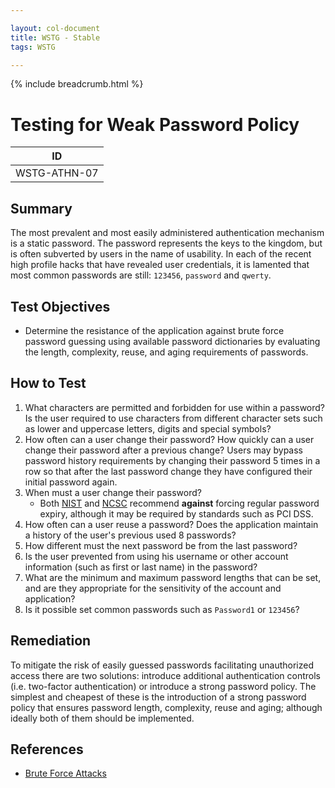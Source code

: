```yaml
---

layout: col-document
title: WSTG - Stable
tags: WSTG

---
```


{% include breadcrumb.html %}
# Testing for Weak Password Policy

|ID          |
|------------|
|WSTG-ATHN-07|

## Summary

The most prevalent and most easily administered authentication mechanism is a static password. The password represents the keys to the kingdom, but is often subverted by users in the name of usability. In each of the recent high profile hacks that have revealed user credentials, it is lamented that most common passwords are still: `123456`, `password` and `qwerty`.

## Test Objectives

- Determine the resistance of the application against brute force password guessing using available password dictionaries by evaluating the length, complexity, reuse, and aging requirements of passwords.

## How to Test

1. What characters are permitted and forbidden for use within a password? Is the user required to use characters from different character sets such as lower and uppercase letters, digits and special symbols?
2. How often can a user change their password? How quickly can a user change their password after a previous change? Users may bypass password history requirements by changing their password 5 times in a row so that after the last password change they have configured their initial password again.
3. When must a user change their password?
    - Both [NIST](https://pages.nist.gov/800-63-3/sp800-63b.html#memsecretver) and [NCSC](https://www.ncsc.gov.uk/collection/passwords/updating-your-approach#PasswordGuidance:UpdatingYourApproach-Don'tenforceregularpasswordexpiry) recommend **against** forcing regular password expiry, although it may be required by standards such as PCI DSS.
4. How often can a user reuse a password? Does the application maintain a history of the user's previous used 8 passwords?
5. How different must the next password be from the last password?
6. Is the user prevented from using his username or other account information (such as first or last name) in the password?
7. What are the minimum and maximum password lengths that can be set, and are they appropriate for the sensitivity of the account and application?
8. Is it possible set common passwords such as `Password1` or `123456`?

## Remediation

To mitigate the risk of easily guessed passwords facilitating unauthorized access there are two solutions: introduce additional authentication controls (i.e. two-factor authentication) or introduce a strong password policy. The simplest and cheapest of these is the introduction of a strong password policy that ensures password length, complexity, reuse and aging; although ideally both of them should be implemented.

## References

- [Brute Force Attacks](https://owasp.org/www-community/attacks/Brute_force_attack)

